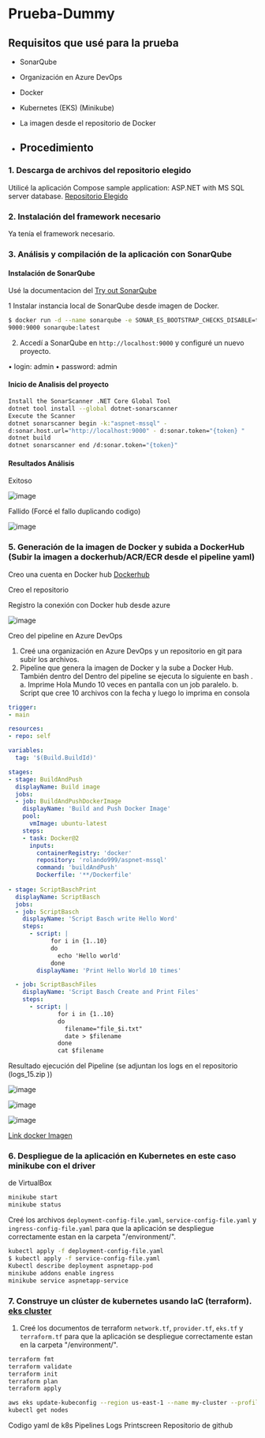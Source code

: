 # Prueba-Dummy 

## Requisitos que usé para la prueba

- SonarQube
- Organización en Azure DevOps
- Docker
- Kubernetes (EKS) (Minikube)
- La imagen desde el repositorio de Docker

- ## Procedimiento

### 1. Descarga de archivos del repositorio elegido

Utilicé la aplicación Compose sample application: ASP.NET with MS SQL server database. [Repositorio Elegido](https://github.com/docker/awesome-compose/tree/master/aspnet-mssql)

### 2. Instalación del framework necesario

Ya tenía el framework necesario. 

### 3. Análisis y compilación de la aplicación con SonarQube

#### Instalación de SonarQube

Usé la documentacion del [Try out SonarQube](https://docs.sonarsource.com/sonarqube/latest/try-out-sonarqube/)

1 Instalar instancia local de SonarQube desde imagen de Docker.
   
   ```bash
$ docker run -d --name sonarqube -e SONAR_ES_BOOTSTRAP_CHECKS_DISABLE=true -p
9000:9000 sonarqube:latest
   ```
2. Accedí a SonarQube en `http://localhost:9000` y configuré un nuevo proyecto.

• login: admin
• password: admin

#### Inicio de Analisis del proyecto

   ```bash
Install the SonarScanner .NET Core Global Tool
dotnet tool install --global dotnet-sonarscanner
Execute the Scanner
dotnet sonarscanner begin -k:"aspnet-mssql" -
d:sonar.host.url="http://localhost:9000" - d:sonar.token="{token} "
dotnet build
dotnet sonarscanner end /d:sonar.token="{token}"
   ```

#### Resultados Análisis
Exitoso

![image](https://github.com/user-attachments/assets/83be1097-75ec-4a27-ae80-81a736b6da6b)

Fallido (Forcé el fallo duplicando codigo) 

![image](https://github.com/user-attachments/assets/6f851771-dc93-4287-962b-d4e654c59e0d)


### 5. Generación de la imagen de Docker y subida a DockerHub (Subir la imagen a dockerhub/ACR/ECR desde el pipeline yaml) 

Creo una cuenta en Docker hub [Dockerhub](https://hub.docker.com/)

Creo el repositorio

Registro la conexión con Docker hub desde azure

![image](https://github.com/user-attachments/assets/92a97ee3-b530-46e2-872a-c6b6f22ed753)

Creo del pipeline en Azure DevOps

1. Creé una organización en Azure DevOps y un repositorio en git para subir los archivos.
2. Pipeline que genera la imagen de Docker y la sube a Docker Hub. También
dentro del Dentro del pipeline se ejecuta lo siguiente en bash .
a. Imprime Hola Mundo 10 veces en pantalla con un job paralelo.
b. Script que cree 10 archivos con la fecha y luego lo imprima en consola

```yaml
trigger:
- main

resources:
- repo: self

variables:
  tag: '$(Build.BuildId)'

stages:
- stage: BuildAndPush
  displayName: Build image
  jobs:
  - job: BuildAndPushDockerImage
    displayName: 'Build and Push Docker Image'
    pool:
      vmImage: ubuntu-latest
    steps:
    - task: Docker@2
      inputs:
        containerRegistry: 'docker'
        repository: 'rolando999/aspnet-mssql'
        command: 'buildAndPush'
        Dockerfile: '**/Dockerfile'
        
- stage: ScriptBaschPrint
  displayName: ScriptBasch
  jobs:
  - job: ScriptBasch
    displayName: 'Script Basch write Hello Word'
    steps:
      - script: |
            for i in {1..10}
            do
              echo 'Hello world'
            done
        displayName: 'Print Hello World 10 times'

  - job: ScriptBaschFiles
    displayName: 'Script Basch Create and Print Files'
    steps:
      - script: |
              for i in {1..10}
              do
                filename="file_$i.txt"
                date > $filename
              done
              cat $filename
```
Resultado ejecución del Pipeline (se adjuntan los logs en el repositorio (logs_15.zip ))

![image](https://github.com/user-attachments/assets/652891b1-6c1c-4c29-abed-a7e9ac7d0c46)

![image](https://github.com/user-attachments/assets/28e280d7-35e6-4f3a-94be-1f9778210e91)

![image](https://github.com/user-attachments/assets/bd25a907-b8cc-4ac1-bd9f-821dcc8124f9)

[Link docker Imagen](https://hub.docker.com/r/rolando999/aspnet-mssql)

### 6. Despliegue de la aplicación en Kubernetes en este caso minikube con el driver
de VirtualBox

```bash
minikube start
minikube status
```

Creé los archivos `deployment-config-file.yaml`, `service-config-file.yaml` y `ingress-config-file.yaml` para que la aplicación se despliegue correctamente estan en la carpeta "/environment/".

```bash
kubectl apply -f deployment-config-file.yaml
$ kubectl apply -f service-config-file.yaml
Kubectl describe deployment aspnetapp-pod
minikube addons enable ingress
minikube service aspnetapp-service
```

### 7. Construye un clúster de kubernetes usando IaC (terraform). [eks cluster](https://registry.terraform.io/providers/hashicorp/aws/latest/docs/resources/eks_cluster)

1. Creé los documentos de terraform `network.tf`, `provider.tf`, `eks.tf` y `terraform.tf` para que la aplicación se despliegue correctamente estan en la carpeta "/environment/".

```bash
terraform fmt
terraform validate
terraform init
terraform plan
terraform apply

aws eks update-kubeconfig --region us-east-1 --name my-cluster --profile default
kubectl get nodes
```

Codigo
yaml de k8s
Pipelines
Logs
Printscreen
Repositorio de github
